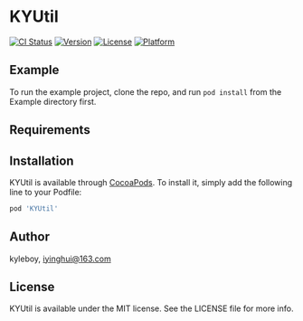 # KYUtil

[![CI Status](https://img.shields.io/travis/kyleboy/KYUtil.svg?style=flat)](https://travis-ci.org/kyleboy/KYUtil)
[![Version](https://img.shields.io/cocoapods/v/KYUtil.svg?style=flat)](https://cocoapods.org/pods/KYUtil)
[![License](https://img.shields.io/cocoapods/l/KYUtil.svg?style=flat)](https://cocoapods.org/pods/KYUtil)
[![Platform](https://img.shields.io/cocoapods/p/KYUtil.svg?style=flat)](https://cocoapods.org/pods/KYUtil)

## Example

To run the example project, clone the repo, and run `pod install` from the Example directory first.

## Requirements

## Installation

KYUtil is available through [CocoaPods](https://cocoapods.org). To install
it, simply add the following line to your Podfile:

```ruby
pod 'KYUtil'
```

## Author

kyleboy, iyinghui@163.com

## License

KYUtil is available under the MIT license. See the LICENSE file for more info.
